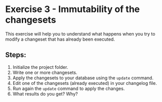 # Exercise 3 - Immutability of the changesets

This exercise will help you to understand what happens when you try to modify a changeset that has already been executed.

## Steps:
1. Initialize the project folder.
2. Write one or more changesets.
3. Apply the changesets to your database using the `update` command.
4. Edit one of the changesets (already executed) in your changelog file.
5. Run again the `update` command to apply the changes.
6. What results do you get? Why?
